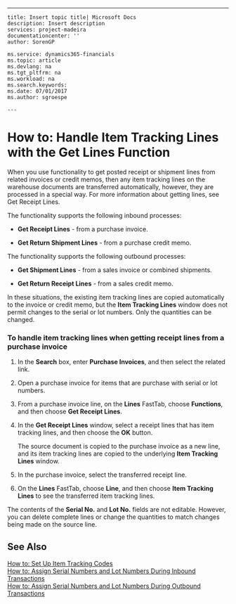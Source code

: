 ---
    title: Insert topic title| Microsoft Docs
    description: Insert description
    services: project-madeira
    documentationcenter: ''
    author: SorenGP

    ms.service: dynamics365-financials
    ms.topic: article
    ms.devlang: na
    ms.tgt_pltfrm: na
    ms.workload: na
    ms.search.keywords:
    ms.date: 07/01/2017
    ms.author: sgroespe

    ---
# How to: Handle Item Tracking Lines with the Get Lines Function
When you use functionality to get posted receipt or shipment lines from related invoices or credit memos, then any item tracking lines on the warehouse documents are transferred automatically, however, they are processed in a special way. For more information about getting lines, see Get Receipt Lines.  
  
 The functionality supports the following inbound processes:  
  
-   **Get Receipt Lines** - from a purchase invoice.  
  
-   **Get Return Shipment Lines** - from a purchase credit memo.  
  
 The functionality supports the following outbound processes:  
  
-   **Get Shipment Lines** - from a sales invoice or combined shipments.  
  
-   **Get Return Receipt Lines** - from a sales credit memo.  
  
 In these situations, the existing item tracking lines are copied automatically to the invoice or credit memo, but the **Item Tracking Lines** window does not permit changes to the serial or lot numbers. Only the quantities can be changed.  
  
### To handle item tracking lines when getting receipt lines from a purchase invoice  
  
1.  In the **Search** box, enter **Purchase Invoices**, and then select the related link.  
  
2.  Open a purchase invoice for items that are purchase with serial or lot numbers.  
  
3.  From a purchase invoice line, on the **Lines** FastTab, choose **Functions**, and then choose **Get Receipt Lines**.  
  
4.  In the **Get Receipt Lines** window, select a receipt lines that has item tracking lines, and then choose the **OK** button.  
  
     The source document is copied to the purchase invoice as a new line, and its item tracking lines are copied to the underlying **Item Tracking Lines** window.  
  
5.  In the purchase invoice, select the transferred receipt line.  
  
6.  On the **Lines** FastTab, choose **Line**, and then choose **Item Tracking Lines** to see the transferred item tracking lines.  
  
 The contents of the **Serial No.** and **Lot No.** fields are not editable. However, you can delete complete lines or change the quantities to match changes being made on the source line.  
  
## See Also  
 [How to: Set Up Item Tracking Codes](../how-to-set-up-item-tracking-codes.md)   
 [How to: Assign Serial Numbers and Lot Numbers During Inbound Transactions](../how-to-assign-serial-numbers-and-lot-numbers-during-inbound-transactions.md)   
 [How to: Assign Serial Numbers and Lot Numbers During Outbound Transactions](../how-to-assign-serial-numbers-and-lot-numbers-during-outbound-transactions.md)